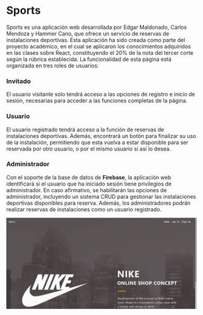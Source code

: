 # Sports

Sports es una aplicación web desarrollada por Edgar Maldonado, Carlos Mendoza y Hammer Cano, que ofrece un servicio de reservas de instalaciones deportivas. Esta aplicación ha sido creada como parte del proyecto académico, en el cual se aplicaron los conocimientos adquiridos en las clases sobre React, constituyendo el 20% de la nota del tercer corte según la rúbrica establecida. La funcionalidad de esta página está organizada en tres roles de usuarios:

### Invitado

El usuario visitante solo tendrá acceso a las opciones de registro e inicio de sesión, necesarias para acceder a las funciones completas de la página.

### Usuario

El usuario registrado tendrá acceso a la función de reservas de instalaciones deportivas. Además, encontrará un botón para finalizar su uso de la instalación, permitiendo que esta vuelva a estar disponible para ser reservada por otro usuario, o por el mismo usuario si así lo desea.

### Administrador

Con el soporte de la base de datos de **Firebase**, la aplicación web identificará si el usuario que ha iniciado sesión tiene privilegios de administrador. En caso afirmativo, se habilitarán las opciones de administrador, incluyendo un sistema CRUD para gestionar las instalaciones deportivas disponibles para reserva. Además, los administradores podrán realizar reservas de instalaciones como un usuario registrado.

![alt text](image.png)